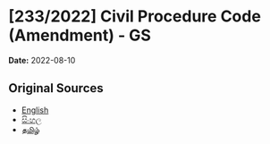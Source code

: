 # [233/2022] Civil Procedure Code (Amendment) - GS

**Date:** 2022-08-10

## Original Sources

- [English](https://documents.gov.lk/view/bills/2022/8/233-2022_E.pdf)
- [සිංහල](https://documents.gov.lk/view/bills/2022/8/233-2022_S.pdf)
- [தமிழ்](https://documents.gov.lk/view/bills/2022/8/233-2022_T.pdf)
